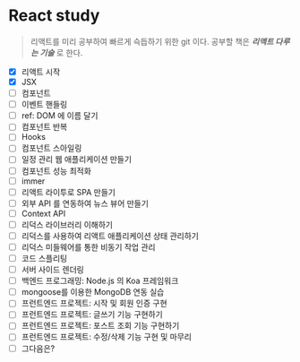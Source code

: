 # React study 

> 리액트를 미리 공부하여 빠르게 슥듭하기 위한 git 이다.
> 공부할 책은 ***리액트 다루는 기술*** 로 한다.

- [x] 리액트 시작
- [x] JSX
- [ ] 컴포넌트
- [ ] 이벤트 핸들링
- [ ] ref: DOM 에 이름 달기
- [ ] 컴포넌트 반복
- [ ] Hooks
- [ ] 컴포넌트 스아일링
- [ ] 일정 관리 웹 애플리케이션 만들기
- [ ] 컴포넌트 성능 최적화
- [ ] immer
- [ ] 리액트 라이투로 SPA 만들기
- [ ] 외부 API 를 연동하여 뉴스 뷰어 만들기
- [ ] Context API
- [ ] 리덕스 라이브러리 이해하기
- [ ] 리덕스를 사용하여 리액트 애플리케이션 상태 관리하기
- [ ] 리덕스 미들웨어를 통한 비동기 작업 관리
- [ ] 코드 스플리팅
- [ ] 서버 사이드 렌더링 
- [ ] 백엔드 프로그래밍: Node.js 의 Koa 프레임워크
- [ ] mongoose를 이용한 MongoDB 연동 실습
- [ ] 프런트엔드 프로젝트: 시작 및 회원 인증 구현 
- [ ] 프런트엔드 프로젝트: 글쓰기 기능 구현하기
- [ ] 프런트엔드 프로젝트: 포스트 조회 기능 구현하기
- [ ] 프런트엔드 프로젝트: 수정/삭제 기능 구현 및 마무리
- [ ] 그다음은?
